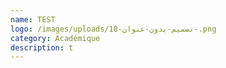 ```yaml
---
name: TEST
logo: /images/uploads/تصميم-بدون-عنوان-18-.png
category: Académique
description: t
---
```

